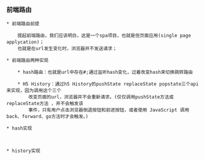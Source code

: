 ### 前端路由

    * 前端路由前提

        提起前端路由，我们应该明白，这是一个spa项目，也就是但页面应用(single page applycation)；
        也就是在url发生变化时，浏览器并不发送请求；

    * 前端路由两种实现

        * hash路由：也就是url中存在#;通过监听hash变化，过着改变hash来切换跳转路由

        * H5 History：通过h5 History的pushState replaceState popstate三个api来实现，因为调用这个三个
            改变页面的url，浏览器并不会重新请求。(仅仅调用pushState方法或replaceState方法 ，并不会触发该
            事件，只有用户点击浏览器倒退按钮和前进按钮，或者使用 JavaScript 调用back、forward、go方法时才会触发。)

    * hash实现

        

    * history实现
